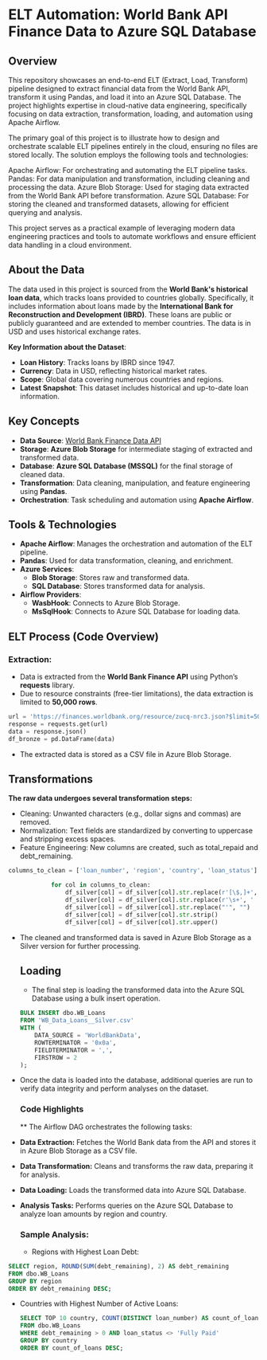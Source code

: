 # ELT Automation: World Bank API Finance Data to Azure SQL Database

## Overview

This repository showcases an end-to-end ELT (Extract, Load, Transform) pipeline designed to extract financial data from the World Bank API, transform it using Pandas, and load it into an Azure SQL Database. The project highlights expertise in cloud-native data engineering, specifically focusing on data extraction, transformation, loading, and automation using Apache Airflow.

The primary goal of this project is to illustrate how to design and orchestrate scalable ELT pipelines entirely in the cloud, ensuring no files are stored locally. The solution employs the following tools and technologies:

Apache Airflow: For orchestrating and automating the ELT pipeline tasks.
Pandas: For data manipulation and transformation, including cleaning and processing the data.
Azure Blob Storage: Used for staging data extracted from the World Bank API before transformation.
Azure SQL Database: For storing the cleaned and transformed datasets, allowing for efficient querying and analysis.

This project serves as a practical example of leveraging modern data engineering practices and tools to automate workflows and ensure efficient data handling in a cloud environment.

## About the Data

The data used in this project is sourced from the **World Bank's historical loan data**, which tracks loans provided to countries globally. Specifically, it includes information about loans made by the **International Bank for Reconstruction and Development (IBRD)**. These loans are public or publicly guaranteed and are extended to member countries. The data is in USD and uses historical exchange rates.

**Key Information about the Dataset**:
- **Loan History**: Tracks loans by IBRD since 1947.
- **Currency**: Data in USD, reflecting historical market rates.
- **Scope**: Global data covering numerous countries and regions.
- **Latest Snapshot**: This dataset includes historical and up-to-date loan information.

## Key Concepts

- **Data Source**: [World Bank Finance Data API](https://financesone.worldbank.org/ibrd-statement-of-loans-and-guarantees-historical-data/DS00975)
- **Storage**: **Azure Blob Storage** for intermediate staging of extracted and transformed data.
- **Database**: **Azure SQL Database (MSSQL)** for the final storage of cleaned data.
- **Transformation**: Data cleaning, manipulation, and feature engineering using **Pandas**.
- **Orchestration**: Task scheduling and automation using **Apache Airflow**.

## Tools & Technologies

- **Apache Airflow**: Manages the orchestration and automation of the ELT pipeline.
- **Pandas**: Used for data transformation, cleaning, and enrichment.
- **Azure Services**: 
    - **Blob Storage**: Stores raw and transformed data.
    - **SQL Database**: Stores transformed data for analysis.
- **Airflow Providers**: 
    - **WasbHook**: Connects to Azure Blob Storage.
    - **MsSqlHook**: Connects to Azure SQL Database for loading data.

## ELT Process (Code Overview)

### **Extraction**:
- Data is extracted from the **World Bank Finance API** using Python’s **requests** library.
- Due to resource constraints (free-tier limitations), the data extraction is limited to **50,000 rows**.

```python
url = 'https://finances.worldbank.org/resource/zucq-nrc3.json?$limit=50000'
response = requests.get(url)
data = response.json()
df_bronze = pd.DataFrame(data)
```

- The extracted data is stored as a CSV file in Azure Blob Storage.


## Transformations

**The raw data undergoes several transformation steps:**
- Cleaning: Unwanted characters (e.g., dollar signs and commas) are removed.
- Normalization: Text fields are standardized by converting to uppercase and stripping excess spaces.
- Feature Engineering: New columns are created, such as total_repaid and debt_remaining.

```python
columns_to_clean = ['loan_number', 'region', 'country', 'loan_status']

            for col in columns_to_clean:
                df_silver[col] = df_silver[col].str.replace(r'[\$,]+', '', regex=True) 
                df_silver[col] = df_silver[col].str.replace(r'\s+', ' ', regex=True) 
                df_silver[col] = df_silver[col].str.replace("'", "") 
                df_silver[col] = df_silver[col].str.strip()
                df_silver[col] = df_silver[col].str.upper()
```

- The cleaned and transformed data is saved in Azure Blob Storage as a Silver version for further processing.

  ## Loading

  - The final step is loading the transformed data into the Azure SQL Database using a bulk insert operation.

  ```sql
  BULK INSERT dbo.WB_Loans
  FROM 'WB_Data_Loans__Silver.csv'
  WITH (
      DATA_SOURCE = 'WorldBankData',
      ROWTERMINATOR = '0x0a',
      FIELDTERMINATOR = ',',
      FIRSTROW = 2
  );
  ```

- Once the data is loaded into the database, additional queries are run to verify data integrity and perform analyses on the dataset.

  ### Code Highlights

  ** The Airflow DAG orchestrates the following tasks:
- **Data Extraction:** Fetches the World Bank data from the API and stores it in Azure Blob Storage as a CSV file.
- **Data Transformation:** Cleans and transforms the raw data, preparing it for analysis.
- **Data Loading:** Loads the transformed data into Azure SQL Database.
- **Analysis Tasks:** Performs queries on the Azure SQL Database to analyze loan amounts by region and country.

  ### Sample Analysis:

  - Regions with Highest Loan Debt:

 ```sql
SELECT region, ROUND(SUM(debt_remaining), 2) AS debt_remaining 
FROM dbo.WB_Loans 
GROUP BY region 
ORDER BY debt_remaining DESC;
```

- Countries with Highest Number of Active Loans:
  ```sql
  SELECT TOP 10 country, COUNT(DISTINCT loan_number) AS count_of_loans 
  FROM dbo.WB_Loans 
  WHERE debt_remaining > 0 AND loan_status <> 'Fully Paid'
  GROUP BY country 
  ORDER BY count_of_loans DESC;
  ```








